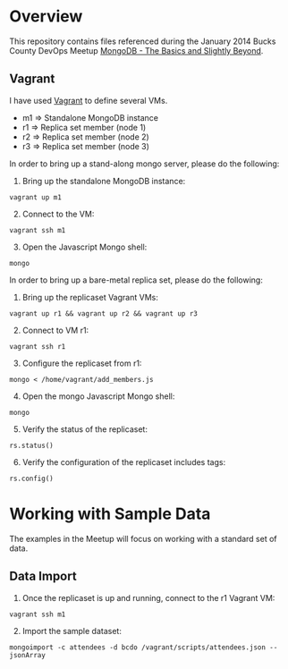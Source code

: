 # Overview

This repository contains files referenced during the January 2014 Bucks County DevOps Meetup [MongoDB - The Basics and Slightly Beyond](http://www.meetup.com/Bucks-County-DevOps/events/153800082/).

## Vagrant

I have used [Vagrant](http://www.vagrantup.com/) to define several VMs.

* m1 => Standalone MongoDB instance
* r1 => Replica set member (node 1)
* r2 => Replica set member (node 2)
* r3 => Replica set member (node 3)

In order to bring up a stand-along mongo server, please do the following:

1. Bring up the standalone MongoDB instance:
```
vagrant up m1
```
2. Connect to the VM:
```
vagrant ssh m1
```
3. Open the Javascript Mongo shell:
```
mongo
```



In order to bring up a bare-metal replica set, please do the following:

1. Bring up the replicaset Vagrant VMs:
```
vagrant up r1 && vagrant up r2 && vagrant up r3
```
2. Connect to VM r1:
```
vagrant ssh r1
```
3. Configure the replicaset from r1:
```
mongo < /home/vagrant/add_members.js
```
4. Open the mongo Javascript Mongo shell:
```
mongo
```
5. Verify the status of the replicaset:
```
rs.status()
```
6.  Verify the configuration of the replicaset includes tags:
```
rs.config()
```

# Working with Sample Data
The examples in the Meetup will focus on working with a standard set of data.  

## Data Import
1. Once the replicaset is up and running, connect to the r1 Vagrant VM:
```
vagrant ssh m1
```
2. Import the sample dataset:
```
mongoimport -c attendees -d bcdo /vagrant/scripts/attendees.json --jsonArray
```